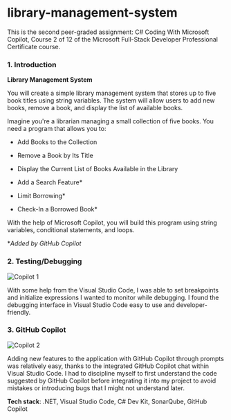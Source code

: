 # library-management-system

This is the second peer-graded assignment: C# Coding With Microsoft Copilot, Course 2 of 12 of the Microsoft Full-Stack Developer Professional Certificate course.

### 1. Introduction  

**Library Management System**  

You will create a simple library management system that stores up to five book titles using string variables. The system will allow users to add new books, remove a book, and display the list of available books.

Imagine you're a librarian managing a small collection of five books. You need a program that allows you to:

- Add Books to the Collection

- Remove a Book by Its Title

- Display the Current List of Books Available in the Library

- Add a Search Feature*

- Limit Borrowing*

- Check-In a Borrowed Book*

With the help of Microsoft Copilot, you will build this program using string variables, conditional statements, and loops.  

**Added by GitHub Copilot*

### 2. Testing/Debugging

![Copilot 1](https://github.com/user-attachments/assets/ca04edfa-9536-4363-a767-58ceae3211ed)

With some help from the Visual Studio Code, I was able to set breakpoints and initialize expressions I wanted to monitor while debugging. I found the debugging interface in Visual Studio Code easy to use and developer-friendly.

### 3. GitHub Copilot

![Copilot 2](https://github.com/user-attachments/assets/fb355d77-b977-424c-99ce-9c1b40e3b9d7)

Adding new features to the application with GitHub Copilot through prompts was relatively easy, thanks to the integrated GitHub Copilot chat within Visual Studio Code. I had to discipline myself to first understand the code suggested by GitHub Copilot before integrating it into my project to avoid mistakes or introducing bugs that I might not understand later.

**Tech stack**: .NET, Visual Studio Code, C# Dev Kit, SonarQube, GitHub Copilot
